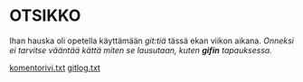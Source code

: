 # OTSIKKO

Ihan hauska oli opetella käyttämään *git:tiä* tässä ekan viikon aikana. *Onneksi ei tarvitse vääntää kättä miten se lausutaan, kuten **gifin** tapauksessa.*

[komentorivi.txt](https://github.com/Fumblessi/ot-harjoitustyo/blob/master/laskarit/viikko1/komentorivi.txt)
[gitlog.txt](https://github.com/Fumblessi/ot-harjoitustyo/blob/master/laskarit/viikko1/gitlog.txt)
